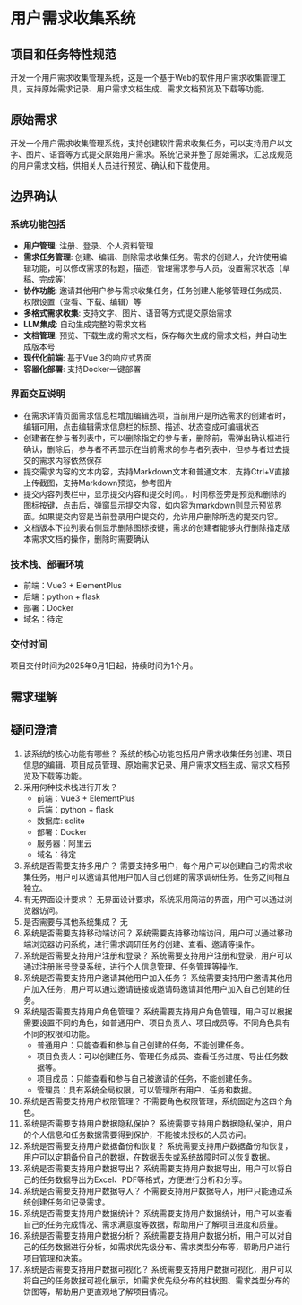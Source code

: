 # 用户需求收集系统

## 项目和任务特性规范

开发一个用户需求收集管理系统，这是一个基于Web的软件用户需求收集管理工具，支持原始需求记录、用户需求文档生成、需求文档预览及下载等功能。

## 原始需求

开发一个用户需求收集管理系统，支持创建软件需求收集任务，可以支持用户以文字、图片、语音等方式提交原始用户需求。系统记录并整了原始需求，汇总成规范的用户需求文档，供相关人员进行预览、确认和下载使用。

## 边界确认

### 系统功能包括

- **用户管理**: 注册、登录、个人资料管理
- **需求任务管理**: 创建、编辑、删除需求收集任务。需求的创建人，允许使用编辑功能，可以修改需求的标题，描述，管理需求参与人员，设置需求状态（草稿、完成等）
- **协作功能**: 邀请其他用户参与需求收集任务，任务创建人能够管理任务成员、权限设置（查看、下载、编辑）等
- **多格式需求收集**: 支持文字、图片、语音等方式提交原始需求
- **LLM集成**: 自动生成完整的需求文档
- **文档管理**: 预览、下载生成的需求文档，保存每次生成的需求文档，并自动生成版本号
- **现代化前端**: 基于Vue 3的响应式界面
- **容器化部署**: 支持Docker一键部署

### 界面交互说明
 - 在需求详情页面需求信息栏增加编辑选项，当前用户是所选需求的创建者时，编辑可用，点击编辑需求信息栏的标题、描述、状态变成可编辑状态
 - 创建者在参与者列表中，可以删除指定的参与者，删除前，需弹出确认框进行确认，删除后，参与者不再显示在当前需求的参与者列表中，但参与者过去提交的需求内容依然保存
 - 提交需求内容的文本内容，支持Markdown文本和普通文本，支持Ctrl+V直接上传截图，支持Markdown预览，参考图片
 - 提交内容列表栏中，显示提交内容和提交时间。，时间标签旁是预览和删除的图标按键，点击后，弹窗显示提交内容，如内容为markdown则显示预览界面。如果提交内容是当前登录用户提交的，允许用户删除所选的提交内容。
 - 文档版本下拉列表右侧显示删除图标按键，需求的创建者能够执行删除指定版本需求文档的操作，删除时需要确认

### 技术栈、部署环境

- 前端：Vue3 + ElementPlus
- 后端：python + flask
- 部署：Docker
- 域名：待定

### 交付时间

项目交付时间为2025年9月1日起，持续时间为1个月。

## 需求理解

## 疑问澄清

1. 该系统的核心功能有哪些？
   系统的核心功能包括用户需求收集任务创建、项目信息的编辑、项目成员管理、原始需求记录、用户需求文档生成、需求文档预览及下载等功能。
2. 采用何种技术栈进行开发？
   - 前端：Vue3 + ElementPlus
   - 后端：python + flask
   - 数据库: sqlite
   - 部署：Docker
   - 服务器：阿里云
   - 域名：待定
3. 系统是否需要支持多用户？
   需要支持多用户，每个用户可以创建自己的需求收集任务，用户可以邀请其他用户加入自己创建的需求调研任务。任务之间相互独立。
4. 有无界面设计要求？
   无界面设计要求，系统采用简洁的界面，用户可以通过浏览器访问。
5. 是否需要与其他系统集成？
   无
6. 系统是否需要支持移动端访问？
   系统需要支持移动端访问，用户可以通过移动端浏览器访问系统，进行需求调研任务的创建、查看、邀请等操作。
7. 系统是否需要支持用户注册和登录？
   系统需要支持用户注册和登录，用户可以通过注册账号登录系统，进行个人信息管理、任务管理等操作。
8. 系统是否需要支持用户邀请其他用户加入任务？
   系统需要支持用户邀请其他用户加入任务，用户可以通过邀请链接或邀请码邀请其他用户加入自己创建的任务。
9. 系统是否需要支持用户角色管理？
   系统需要支持用户角色管理，用户可以根据需要设置不同的角色，如普通用户、项目负责人、项目成员等。不同角色具有不同的权限和功能。
   - 普通用户：只能查看和参与自己创建的任务，不能创建任务。
   - 项目负责人：可以创建任务、管理任务成员、查看任务进度、导出任务数据等。
   - 项目成员：只能查看和参与自己被邀请的任务，不能创建任务。
   - 管理员：具有系统全局权限，可以管理所有用户、任务和数据。
10. 系统是否需要支持用户权限管理？
    不需要角色权限管理，系统固定为这四个角色。
11. 系统是否需要支持用户数据隐私保护？
    系统需要支持用户数据隐私保护，用户的个人信息和任务数据需要得到保护，不能被未授权的人员访问。
12. 系统是否需要支持用户数据备份和恢复？
    系统需要支持用户数据备份和恢复，用户可以定期备份自己的数据，在数据丢失或系统故障时可以恢复数据。
13. 系统是否需要支持用户数据导出？
    系统需要支持用户数据导出，用户可以将自己的任务数据导出为Excel、PDF等格式，方便进行分析和分享。
14. 系统是否需要支持用户数据导入？
    不需要支持用户数据导入，用户只能通过系统创建任务和记录需求。
15. 系统是否需要支持用户数据统计？
    系统需要支持用户数据统计，用户可以查看自己的任务完成情况、需求满意度等数据，帮助用户了解项目进度和质量。
16. 系统是否需要支持用户数据分析？
    系统需要支持用户数据分析，用户可以对自己的任务数据进行分析，如需求优先级分布、需求类型分布等，帮助用户进行项目管理和决策。
17. 系统是否需要支持用户数据可视化？
    系统需要支持用户数据可视化，用户可以将自己的任务数据可视化展示，如需求优先级分布的柱状图、需求类型分布的饼图等，帮助用户更直观地了解项目情况。